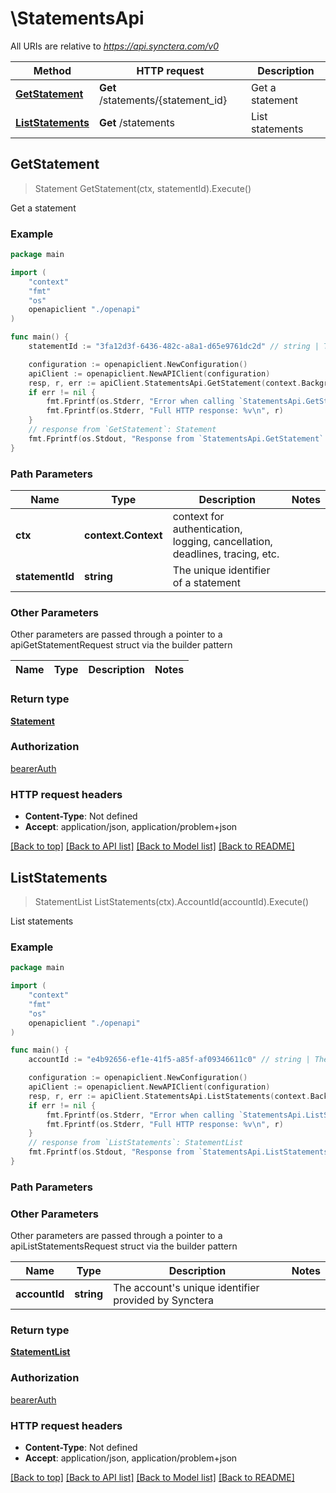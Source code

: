 # \StatementsApi

All URIs are relative to *https://api.synctera.com/v0*

Method | HTTP request | Description
------------- | ------------- | -------------
[**GetStatement**](StatementsApi.md#GetStatement) | **Get** /statements/{statement_id} | Get a statement
[**ListStatements**](StatementsApi.md#ListStatements) | **Get** /statements | List statements



## GetStatement

> Statement GetStatement(ctx, statementId).Execute()

Get a statement



### Example

```go
package main

import (
    "context"
    "fmt"
    "os"
    openapiclient "./openapi"
)

func main() {
    statementId := "3fa12d3f-6436-482c-a8a1-d65e9761dc2d" // string | The unique identifier of a statement

    configuration := openapiclient.NewConfiguration()
    apiClient := openapiclient.NewAPIClient(configuration)
    resp, r, err := apiClient.StatementsApi.GetStatement(context.Background(), statementId).Execute()
    if err != nil {
        fmt.Fprintf(os.Stderr, "Error when calling `StatementsApi.GetStatement``: %v\n", err)
        fmt.Fprintf(os.Stderr, "Full HTTP response: %v\n", r)
    }
    // response from `GetStatement`: Statement
    fmt.Fprintf(os.Stdout, "Response from `StatementsApi.GetStatement`: %v\n", resp)
}
```

### Path Parameters


Name | Type | Description  | Notes
------------- | ------------- | ------------- | -------------
**ctx** | **context.Context** | context for authentication, logging, cancellation, deadlines, tracing, etc.
**statementId** | **string** | The unique identifier of a statement | 

### Other Parameters

Other parameters are passed through a pointer to a apiGetStatementRequest struct via the builder pattern


Name | Type | Description  | Notes
------------- | ------------- | ------------- | -------------


### Return type

[**Statement**](Statement.md)

### Authorization

[bearerAuth](../README.md#bearerAuth)

### HTTP request headers

- **Content-Type**: Not defined
- **Accept**: application/json, application/problem+json

[[Back to top]](#) [[Back to API list]](../README.md#documentation-for-api-endpoints)
[[Back to Model list]](../README.md#documentation-for-models)
[[Back to README]](../README.md)


## ListStatements

> StatementList ListStatements(ctx).AccountId(accountId).Execute()

List statements



### Example

```go
package main

import (
    "context"
    "fmt"
    "os"
    openapiclient "./openapi"
)

func main() {
    accountId := "e4b92656-ef1e-41f5-a85f-af09346611c0" // string | The account's unique identifier provided by Synctera

    configuration := openapiclient.NewConfiguration()
    apiClient := openapiclient.NewAPIClient(configuration)
    resp, r, err := apiClient.StatementsApi.ListStatements(context.Background()).AccountId(accountId).Execute()
    if err != nil {
        fmt.Fprintf(os.Stderr, "Error when calling `StatementsApi.ListStatements``: %v\n", err)
        fmt.Fprintf(os.Stderr, "Full HTTP response: %v\n", r)
    }
    // response from `ListStatements`: StatementList
    fmt.Fprintf(os.Stdout, "Response from `StatementsApi.ListStatements`: %v\n", resp)
}
```

### Path Parameters



### Other Parameters

Other parameters are passed through a pointer to a apiListStatementsRequest struct via the builder pattern


Name | Type | Description  | Notes
------------- | ------------- | ------------- | -------------
 **accountId** | **string** | The account&#39;s unique identifier provided by Synctera | 

### Return type

[**StatementList**](StatementList.md)

### Authorization

[bearerAuth](../README.md#bearerAuth)

### HTTP request headers

- **Content-Type**: Not defined
- **Accept**: application/json, application/problem+json

[[Back to top]](#) [[Back to API list]](../README.md#documentation-for-api-endpoints)
[[Back to Model list]](../README.md#documentation-for-models)
[[Back to README]](../README.md)

